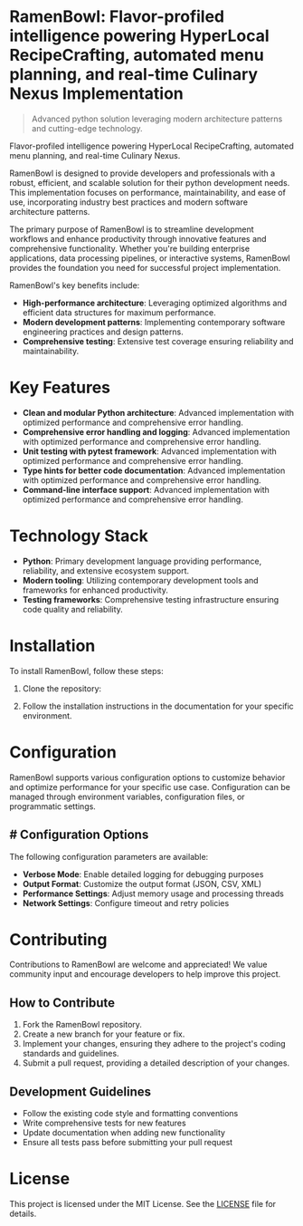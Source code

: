 <!-- fallback_RamenBowl_20250805184308_90003 -->

# RamenBowl: Flavor-profiled intelligence powering HyperLocal RecipeCrafting, automated menu planning, and real-time Culinary Nexus Implementation
> Advanced python solution leveraging modern architecture patterns and cutting-edge technology.

Flavor-profiled intelligence powering HyperLocal RecipeCrafting, automated menu planning, and real-time Culinary Nexus.

RamenBowl is designed to provide developers and professionals with a robust, efficient, and scalable solution for their python development needs. This implementation focuses on performance, maintainability, and ease of use, incorporating industry best practices and modern software architecture patterns.

The primary purpose of RamenBowl is to streamline development workflows and enhance productivity through innovative features and comprehensive functionality. Whether you're building enterprise applications, data processing pipelines, or interactive systems, RamenBowl provides the foundation you need for successful project implementation.

RamenBowl's key benefits include:

* **High-performance architecture**: Leveraging optimized algorithms and efficient data structures for maximum performance.
* **Modern development patterns**: Implementing contemporary software engineering practices and design patterns.
* **Comprehensive testing**: Extensive test coverage ensuring reliability and maintainability.

# Key Features

* **Clean and modular Python architecture**: Advanced implementation with optimized performance and comprehensive error handling.
* **Comprehensive error handling and logging**: Advanced implementation with optimized performance and comprehensive error handling.
* **Unit testing with pytest framework**: Advanced implementation with optimized performance and comprehensive error handling.
* **Type hints for better code documentation**: Advanced implementation with optimized performance and comprehensive error handling.
* **Command-line interface support**: Advanced implementation with optimized performance and comprehensive error handling.

# Technology Stack

* **Python**: Primary development language providing performance, reliability, and extensive ecosystem support.
* **Modern tooling**: Utilizing contemporary development tools and frameworks for enhanced productivity.
* **Testing frameworks**: Comprehensive testing infrastructure ensuring code quality and reliability.

# Installation

To install RamenBowl, follow these steps:

1. Clone the repository:


2. Follow the installation instructions in the documentation for your specific environment.

# Configuration

RamenBowl supports various configuration options to customize behavior and optimize performance for your specific use case. Configuration can be managed through environment variables, configuration files, or programmatic settings.

## # Configuration Options

The following configuration parameters are available:

* **Verbose Mode**: Enable detailed logging for debugging purposes
* **Output Format**: Customize the output format (JSON, CSV, XML)
* **Performance Settings**: Adjust memory usage and processing threads
* **Network Settings**: Configure timeout and retry policies

# Contributing

Contributions to RamenBowl are welcome and appreciated! We value community input and encourage developers to help improve this project.

##  How to Contribute

1. Fork the RamenBowl repository.
2. Create a new branch for your feature or fix.
3. Implement your changes, ensuring they adhere to the project's coding standards and guidelines.
4. Submit a pull request, providing a detailed description of your changes.

## Development Guidelines

* Follow the existing code style and formatting conventions
* Write comprehensive tests for new features
* Update documentation when adding new functionality
* Ensure all tests pass before submitting your pull request

# License

This project is licensed under the MIT License. See the [LICENSE](https://github.com/QOZU/RamenBowl/blob/main/LICENSE) file for details.
